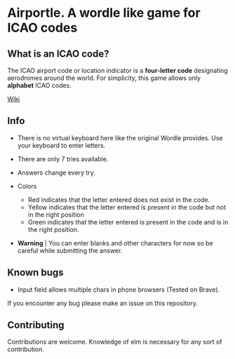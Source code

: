 # Airportle. A wordle like game for ICAO codes

## What is an ICAO code?

The ICAO airport code or location indicator is a **four-letter code** designating aerodromes around the world.
For simplicity, this game allows only **alphabet** ICAO codes.

[Wiki](https://en.wikipedia.org/wiki/ICAO_airport_code)

## Info

- There is no virtual keyboard here like the original Wordle provides. Use your keyboard to enter letters.

- There are only 7 tries available.

- Answers change every try.

- Colors
  - Red indicates that the letter entered does not exist in the code.
  - Yellow indicates that the letter entered is present in the code but not in the right position
  - Green indicates that the letter entered is present in the code and is in the right position.

- **Warning** | You can enter blanks and other characters for now so be careful while submitting the answer.

## Known bugs

- Input field allows multiple chars in phone browsers (Tested on Brave).

If you encounter any bug please make an issue on this repository.

## Contributing

Contributions are welcome. Knowledge of elm is necessary for any sort of contribution.
